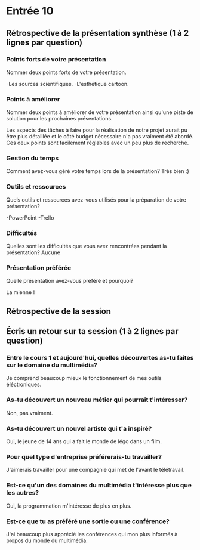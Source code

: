 # Entrée 10
## Rétrospective de la présentation synthèse (1 à 2 lignes par question)

### Points forts de votre présentation 
Nommer deux points forts de votre présentation.

-Les sources scientifiques.
-L'esthétique cartoon.

### Points à améliorer
Nommer deux points à améliorer de votre présentation ainsi qu'une piste de solution pour les prochaines présentations. 

Les aspects des tâches à faire pour la réalisation de notre projet aurait pu être plus détaillée et le côté budget nécessaire n'a pas vraiment été abordé. Ces deux points sont facilement réglables avec un peu plus de recherche.

### Gestion du temps
Comment avez-vous géré votre temps lors de la présentation?
Très bien :)

### Outils et ressources
Quels outils et ressources avez-vous utilisés pour la préparation de votre présentation?

-PowerPoint
-Trello

### Difficultés
Quelles sont les difficultés que vous avez rencontrées pendant la présentation?
Aucune

### Présentation préférée
Quelle présentation avez-vous préféré et pourquoi?

La mienne !

## Rétrospective de la session
## Écris un retour sur ta session (1 à 2 lignes par question)

### Entre le cours 1 et aujourd'hui, quelles découvertes as-tu faites sur le domaine du multimédia? 

Je comprend beaucoup mieux le fonctionnement de mes outils éléctroniques.

### As-tu découvert un nouveau métier qui pourrait t'intéresser? 

Non, pas vraiment.

### As-tu découvert un nouvel artiste qui t'a inspiré? 

Oui, le jeune de 14 ans qui a fait le monde de légo dans un film.

### Pour quel type d'entreprise préférerais-tu travailler? 

J'aimerais travailler pour une compagnie qui met de l'avant le télétravail.

### Est-ce qu'un des domaines du multimédia t'intéresse plus que les autres? 

Oui, la programmation m'intéresse de plus en plus.

### Est-ce que tu as préféré une sortie ou une conférence?

J'ai beaucoup plus apprécié les conférences qui mon plus informés à propos du monde du multimédia.
